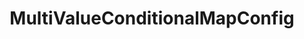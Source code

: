 ---
optionsClassName: MultiValueConditionalMapConfig
optionsClassFullName: MigrationTools._EngineV1.Configuration.FieldMap.MultiValueConditionalMapConfig
configurationSamples:
- name: default
  description: 
  code: >-
    {
      "$type": "MultiValueConditionalMapConfig",
      "WorkItemTypeName": "*",
      "sourceFieldsAndValues": {
        "$type": "Dictionary`2",
        "Something": "SomethingElse"
      },
      "targetFieldsAndValues": {
        "$type": "Dictionary`2",
        "Something": "SomethingElse"
      }
    }
  sampleFor: MigrationTools._EngineV1.Configuration.FieldMap.MultiValueConditionalMapConfig
description: ??? If you know how to use this please send a PR :)
className: MultiValueConditionalMapConfig
typeName: FieldMaps
architecture: v1
options:
- parameterName: sourceFieldsAndValues
  type: Dictionary
  description: missng XML code comments
  defaultValue: missng XML code comments
- parameterName: targetFieldsAndValues
  type: Dictionary
  description: missng XML code comments
  defaultValue: missng XML code comments
- parameterName: WorkItemTypeName
  type: String
  description: missng XML code comments
  defaultValue: missng XML code comments
status: ready
processingTarget: Work Item Field
classFile: /src/MigrationTools/_EngineV1/Configuration/FieldMap/MultiValueConditionalMapConfig.cs
optionsClassFile: /src/MigrationTools/_EngineV1/Configuration/FieldMap/MultiValueConditionalMapConfig.cs

redirectFrom: []
layout: reference
toc: true
permalink: /Reference/v1/FieldMaps/MultiValueConditionalMapConfig/
title: MultiValueConditionalMapConfig
categories:
- FieldMaps
- v1
topics:
- topic: notes
  path: /docs/Reference/v1/FieldMaps/MultiValueConditionalMapConfig-notes.md
  exists: false
  markdown: ''
- topic: introduction
  path: /docs/Reference/v1/FieldMaps/MultiValueConditionalMapConfig-introduction.md
  exists: false
  markdown: ''

---